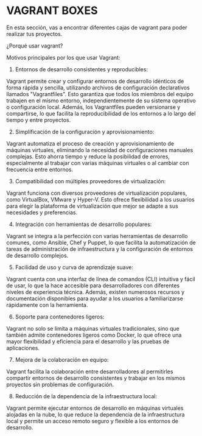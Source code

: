 # VAGRANT BOXES

En esta sección, vas a encontrar diferentes cajas de vagrant para poder realizar tus proyectos. 

¿Porqué usar vagrant?

Motivos principales por los que usar Vagrant: 

1. Entornos de desarrollo consistentes y reproducibles: 

Vagrant permite crear y configurar entornos de desarrollo idénticos de forma rápida y sencilla, utilizando archivos de configuración declarativos llamados "Vagrantfiles". Esto garantiza que todos los miembros del equipo trabajen en el mismo entorno, independientemente de su sistema operativo o configuración local. Además, los Vagrantfiles pueden versionarse y compartirse, lo que facilita la reproducibilidad de los entornos a lo largo del tiempo y entre proyectos. 

2. Simplificación de la configuración y aprovisionamiento: 

Vagrant automatiza el proceso de creación y aprovisionamiento de máquinas virtuales, eliminando la necesidad de configuraciones manuales complejas. Esto ahorra tiempo y reduce la posibilidad de errores, especialmente al trabajar con varias máquinas virtuales o al cambiar con frecuencia entre entornos. 

3. Compatibilidad con múltiples proveedores de virtualización: 

Vagrant funciona con diversos proveedores de virtualización populares, como VirtualBox, VMware y Hyper-V. Esto ofrece flexibilidad a los usuarios para elegir la plataforma de virtualización que mejor se adapte a sus necesidades y preferencias. 

4. Integración con herramientas de desarrollo populares: 

Vagrant se integra a la perfección con varias herramientas de desarrollo comunes, como Ansible, Chef y Puppet, lo que facilita la automatización de tareas de administración de infraestructura y la configuración de entornos de desarrollo complejos. 

5. Facilidad de uso y curva de aprendizaje suave: 

Vagrant cuenta con una interfaz de línea de comandos (CLI) intuitiva y fácil de usar, lo que la hace accesible para desarrolladores con diferentes niveles de experiencia técnica. Además, existen numerosos recursos y documentación disponibles para ayudar a los usuarios a familiarizarse rápidamente con la herramienta. 

6. Soporte para contenedores ligeros: 

Vagrant no solo se limita a máquinas virtuales tradicionales, sino que también admite contenedores ligeros como Docker, lo que ofrece una mayor flexibilidad y eficiencia para el desarrollo y las pruebas de aplicaciones. 

7. Mejora de la colaboración en equipo: 

Vagrant facilita la colaboración entre desarrolladores al permitirles compartir entornos de desarrollo consistentes y trabajar en los mismos proyectos sin problemas de configuración. 

8. Reducción de la dependencia de la infraestructura local: 

Vagrant permite ejecutar entornos de desarrollo en máquinas virtuales alojadas en la nube, lo que reduce la dependencia de la infraestructura local y permite un acceso remoto seguro y flexible a los entornos de desarrollo. 
